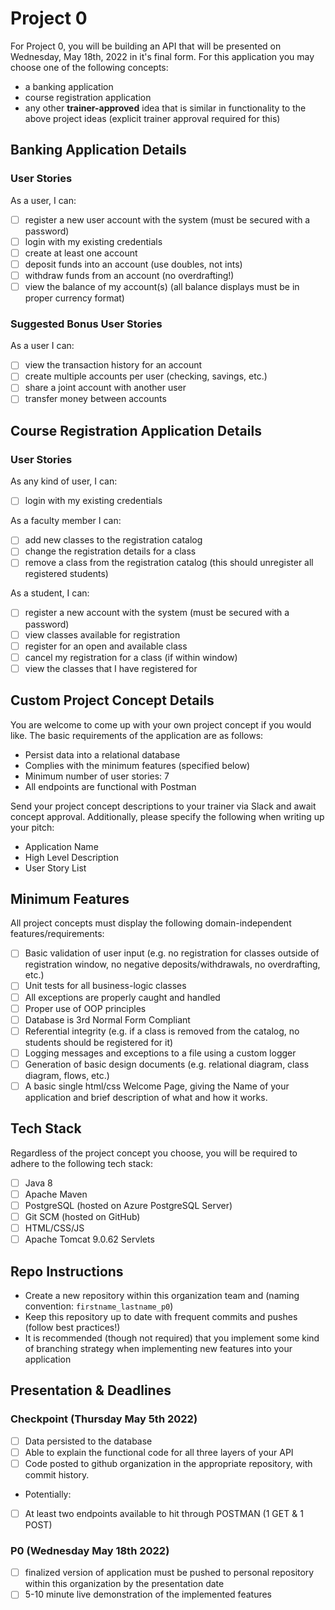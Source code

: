 # Project 0

For Project 0, you will be building an API that will be presented on Wednesday, May 18th, 2022 in it's final form. For this application you may choose one of the following concepts:

-   a banking application
-   course registration application
-   any other **trainer-approved** idea that is similar in functionality to the above project ideas (explicit trainer approval required for this)

## Banking Application Details

### User Stories

As a user, I can:

-   [ ] register a new user account with the system (must be secured with a password)
-   [ ] login with my existing credentials
-   [ ] create at least one account
-   [ ] deposit funds into an account (use doubles, not ints)
-   [ ] withdraw funds from an account (no overdrafting!)
-   [ ] view the balance of my account(s) (all balance displays must be in proper currency format)

### Suggested Bonus User Stories

As a user I can:

-   [ ] view the transaction history for an account
-   [ ] create multiple accounts per user (checking, savings, etc.)
-   [ ] share a joint account with another user
-   [ ] transfer money between accounts

## Course Registration Application Details

### User Stories

As any kind of user, I can:

-   [ ] login with my existing credentials

As a faculty member I can:

-   [ ] add new classes to the registration catalog
-   [ ] change the registration details for a class
-   [ ] remove a class from the registration catalog (this should unregister all registered students)

As a student, I can:

-   [ ] register a new account with the system (must be secured with a password)
-   [ ] view classes available for registration
-   [ ] register for an open and available class
-   [ ] cancel my registration for a class (if within window)
-   [ ] view the classes that I have registered for

## Custom Project Concept Details

You are welcome to come up with your own project concept if you would like. The basic requirements of the application are as follows:

-   Persist data into a relational database
-   Complies with the minimum features (specified below)
-   Minimum number of user stories: 7
-   All endpoints are functional with Postman

Send your project concept descriptions to your trainer via Slack and await concept approval. Additionally, please specify the following when writing up your pitch:

-   Application Name
-   High Level Description
-   User Story List

## Minimum Features

All project concepts must display the following domain-independent features/requirements:

-   [ ] Basic validation of user input (e.g. no registration for classes outside of registration window, no negative deposits/withdrawals, no overdrafting, etc.)
-   [ ] Unit tests for all business-logic classes
-   [ ] All exceptions are properly caught and handled
-   [ ] Proper use of OOP principles
-   [ ] Database is 3rd Normal Form Compliant
-   [ ] Referential integrity (e.g. if a class is removed from the catalog, no students should be registered for it)
-   [ ] Logging messages and exceptions to a file using a custom logger
-   [ ] Generation of basic design documents (e.g. relational diagram, class diagram, flows, etc.)
-   [ ] A basic single html/css Welcome Page, giving the Name of your application and brief description of what and how it works.

## Tech Stack

Regardless of the project concept you choose, you will be required to adhere to the following tech stack:

-   [ ] Java 8
-   [ ] Apache Maven
-   [ ] PostgreSQL (hosted on Azure PostgreSQL Server)
-   [ ] Git SCM (hosted on GitHub)
-   [ ] HTML/CSS/JS
-   [ ] Apache Tomcat 9.0.62 Servlets

## Repo Instructions

-   Create a new repository within this organization team and (naming convention: `firstname_lastname_p0`)
-   Keep this repository up to date with frequent commits and pushes (follow best practices!)
-   It is recommended (though not required) that you implement some kind of branching strategy when implementing new features into your application

## Presentation & Deadlines

### Checkpoint (Thursday May 5th 2022)

-   [ ] Data persisted to the database
-   [ ] Able to explain the functional code for all three layers of your API
-   [ ] Code posted to github organization in the appropriate repository, with commit history.
-   Potentially:
-   [ ] At least two endpoints available to hit through POSTMAN (1 GET & 1 POST)

### P0 (Wednesday May 18th 2022)

-   [ ] finalized version of application must be pushed to personal repository within this organization by the presentation date
-   [ ] 5-10 minute live demonstration of the implemented features
